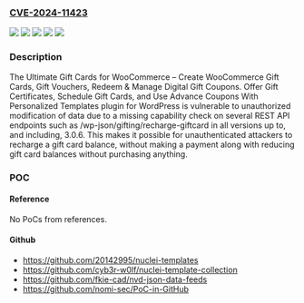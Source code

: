 ### [CVE-2024-11423](https://cve.mitre.org/cgi-bin/cvename.cgi?name=CVE-2024-11423)
![](https://img.shields.io/static/v1?label=Product&message=Gift%20Cards%20for%20WooCommerce%20Pro&color=blue)
![](https://img.shields.io/static/v1?label=Product&message=Ultimate%20Gift%20Cards%20for%20WooCommerce%20%E2%80%93%20Create%20WooCommerce%20Gift%20Cards%2C%20Gift%20Vouchers%2C%20Redeem%20%26%20Manage%20Digital%20Gift%20Coupons.%20Offer%20Gift%20Certificates%2C%20Schedule%20Gift%20Cards%2C%20and%20Use%20Advance%20Coupons%20With%20Personalized%20Templates&color=blue)
![](https://img.shields.io/static/v1?label=Version&message=*%3C%3D%202.9.1%20&color=brighgreen)
![](https://img.shields.io/static/v1?label=Version&message=*%3C%3D%203.0.6%20&color=brighgreen)
![](https://img.shields.io/static/v1?label=Vulnerability&message=CWE-862%20Missing%20Authorization&color=brighgreen)

### Description

The Ultimate Gift Cards for WooCommerce – Create WooCommerce Gift Cards, Gift Vouchers, Redeem & Manage Digital Gift Coupons. Offer Gift Certificates, Schedule Gift Cards, and Use Advance Coupons With Personalized Templates plugin for WordPress is vulnerable to unauthorized modification of data due to a missing capability check on several REST API endpoints such as /wp-json/gifting/recharge-giftcard in all versions up to, and including, 3.0.6. This makes it possible for unauthenticated attackers to recharge a gift card balance, without making a payment along with reducing gift card balances without purchasing anything.

### POC

#### Reference
No PoCs from references.

#### Github
- https://github.com/20142995/nuclei-templates
- https://github.com/cyb3r-w0lf/nuclei-template-collection
- https://github.com/fkie-cad/nvd-json-data-feeds
- https://github.com/nomi-sec/PoC-in-GitHub

